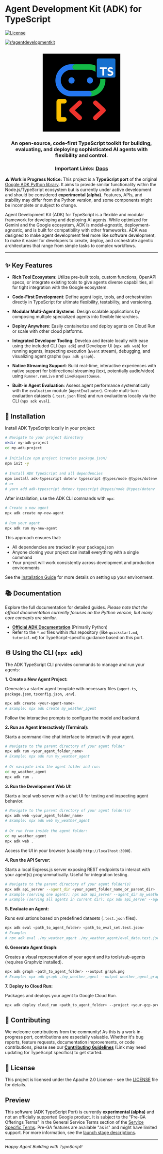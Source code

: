# Agent Development Kit (ADK) for TypeScript

[![License](https://img.shields.io/badge/License-Apache_2.0-blue.svg)](LICENSE)
<!-- Placeholder for TS test badge: [![TypeScript Unit Tests](<URL_TO_YOUR_CI_BADGE>)](<URL_TO_YOUR_CI_WORKFLOW>) -->
[![r/agentdevelopmentkit](https://img.shields.io/badge/Reddit-r%2Fagentdevelopmentkit-FF4500?style=flat&logo=reddit&logoColor=white)](https://www.reddit.com/r/agentdevelopmentkit/)

<html>
    <h2 align="center">
      <img src="assets/agent-development-kit.png" width="256"/>
    </h2>
    <h3 align="center">
      An open-source, code-first TypeScript toolkit for building, evaluating, and deploying sophisticated AI agents with flexibility and control.
    </h3>
    <h3 align="center">
      Important Links:
      <a href="https://njraladdin.github.io/adk-typescript">Docs</a> 
    </h3>
</html>

**⚠️ Work in Progress Notice:** This project is a **TypeScript port** of the original [Google ADK Python library](https://github.com/google/adk-python). It aims to provide similar functionality within the Node.js/TypeScript ecosystem but is currently under active development and should be considered **experimental (alpha)**. Features, APIs, and stability may differ from the Python version, and some components might be incomplete or subject to change.

Agent Development Kit (ADK) for TypeScript is a flexible and modular framework for developing and deploying AI agents. While optimized for Gemini and the Google ecosystem, ADK is model-agnostic, deployment-agnostic, and is built for compatibility with other frameworks. ADK was designed to make agent development feel more like software development, to make it easier for developers to create, deploy, and orchestrate agentic architectures that range from simple tasks to complex workflows.


---

## ✨ Key Features

- **Rich Tool Ecosystem**: Utilize pre-built tools, custom functions,
  OpenAPI specs, or integrate existing tools to give agents diverse
  capabilities, all for tight integration with the Google ecosystem.

- **Code-First Development**: Define agent logic, tools, and orchestration
  directly in TypeScript for ultimate flexibility, testability, and versioning.

- **Modular Multi-Agent Systems**: Design scalable applications by composing
  multiple specialized agents into flexible hierarchies.

- **Deploy Anywhere**: Easily containerize and deploy agents on Cloud Run or
  scale with other cloud platforms.

- **Integrated Developer Tooling**: Develop and iterate locally with ease using the included CLI (`npx adk`) and Developer UI (`npx adk web`) for running agents, inspecting execution (`Event` stream), debugging, and visualizing agent graphs (`npx adk graph`).

- **Native Streaming Support**: Build real-time, interactive experiences with native support for bidirectional streaming (text, potentially audio/video) using `Runner.runLive` and `LiveRequestQueue`.

- **Built-in Agent Evaluation**: Assess agent performance systematically with the `evaluation` module (`AgentEvaluator`). Create multi-turn evaluation datasets (`.test.json` files) and run evaluations locally via the CLI (`npx adk eval`).

## 🚀 Installation

Install ADK TypeScript locally in your project:

```bash
# Navigate to your project directory
mkdir my-adk-project
cd my-adk-project

# Initialize npm project (creates package.json)
npm init -y

# Install ADK TypeScript and all dependencies
npm install adk-typescript dotenv typescript @types/node @types/dotenv
# or
# yarn add adk-typescript dotenv typescript @types/node @types/dotenv
```

After installation, use the ADK CLI commands with `npx`:

```bash
# Create a new agent
npx adk create my-new-agent

# Run your agent
npx adk run my-new-agent
```

This approach ensures that:
- All dependencies are tracked in your package.json
- Anyone cloning your project can install everything with a single command
- Your project will work consistently across development and production environments

See the [Installation Guide](./installation.md) for more details on setting up your environment.

## 📚 Documentation

Explore the full documentation for detailed guides. *Please note that the official documentation currently focuses on the Python version, but many core concepts are similar.*

*   **[Official ADK Documentation](https://google.github.io/adk-docs)** (Primarily Python)
*   Refer to the `*.md` files within *this* repository (like `quickstart.md`, `tutorial.md`) for TypeScript-specific guidance based on this port.


## ⚙️ Using the CLI (`npx adk`)

The ADK TypeScript CLI provides commands to manage and run your agents:

**1. Create a New Agent Project:**

Generates a starter agent template with necessary files (`agent.ts`, `package.json`, `tsconfig.json`, `.env`).

```bash
npx adk create <your-agent-name>
# Example: npx adk create my_weather_agent
```
Follow the interactive prompts to configure the model and backend.

**2. Run an Agent Interactively (Terminal):**

Starts a command-line chat interface to interact with your agent.

```bash
# Navigate to the parent directory of your agent folder
npx adk run <your_agent_folder_name>
# Example: npx adk run my_weather_agent

# Or navigate into the agent folder and run:
cd my_weather_agent
npx adk run .
```

**3. Run the Development Web UI:**

Starts a local web server with a chat UI for testing and inspecting agent behavior.

```bash
# Navigate to the parent directory of your agent folder(s)
npx adk web <your_agent_folder_name>
# Example: npx adk web my_weather_agent

# Or run from inside the agent folder:
cd my_weather_agent
npx adk web .
```
Access the UI in your browser (usually `http://localhost:3000`).

**4. Run the API Server:**

Starts a local Express.js server exposing REST endpoints to interact with your agent(s) programmatically. Useful for integration testing.

```bash
# Navigate to the parent directory of your agent folder(s)
npx adk api_server --agent_dir <your_agent_folder_name_or_parent_dir>
# Example (serving one agent): npx adk api_server --agent_dir my_weather_agent
# Example (serving all agents in current dir): npx adk api_server --agent_dir .
```

**5. Evaluate an Agent:**

Runs evaluations based on predefined datasets (`.test.json` files).

```bash
npx adk eval <path_to_agent_folder> <path_to_eval_set.test.json>
# Example:
# npx adk eval ./my_weather_agent ./my_weather_agent/eval_data.test.json
```

**6. Generate Agent Graph:**

Creates a visual representation of your agent and its tools/sub-agents (requires Graphviz installed).

```bash
npx adk graph <path_to_agent_folder> --output graph.png
# Example: npx adk graph ./my_weather_agent --output weather_agent_graph.png
```

**7. Deploy to Cloud Run:**

Packages and deploys your agent to Google Cloud Run. 

```bash
npx adk deploy cloud_run <path_to_agent_folder> --project <your-gcp-project> --region <gcp-region> --service_name <your-service-name>
```

## 🤝 Contributing

We welcome contributions from the community! As this is a work-in-progress port, contributions are especially valuable. Whether it's bug reports, feature requests, documentation improvements, or code contributions, please see our [**Contributing Guidelines**](./CONTRIBUTING.md) (Link may need updating for TypeScript specifics) to get started.

## 📄 License

This project is licensed under the Apache 2.0 License - see the [LICENSE](LICENSE) file for details.

## Preview

This software (ADK TypeScript Port) is currently **experimental (alpha)** and not an officially supported Google product. It is subject to the "Pre-GA Offerings Terms" in the General Service Terms section of the [Service Specific Terms](https://cloud.google.com/terms/service-terms#1). Pre-GA features are available "as is" and might have limited support. For more information, see the [launch stage descriptions](https://cloud.google.com/products?hl=en#product-launch-stages).

---

*Happy Agent Building with TypeScript!*